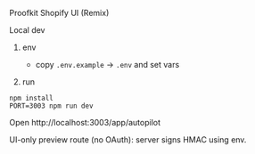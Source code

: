 Proofkit Shopify UI (Remix)

Local dev

1) env
   - copy `.env.example` → `.env` and set vars

2) run

```
npm install
PORT=3003 npm run dev
```

Open http://localhost:3003/app/autopilot

UI-only preview route (no OAuth): server signs HMAC using env.

